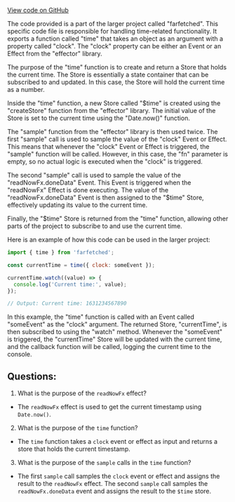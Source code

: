 [View code on GitHub](https://github.com/igorkamyshev/farfetched/packages/core/src/libs/patronus/time.ts)

The code provided is a part of the larger project called "farfetched". This specific code file is responsible for handling time-related functionality. It exports a function called "time" that takes an object as an argument with a property called "clock". The "clock" property can be either an Event or an Effect from the "effector" library.

The purpose of the "time" function is to create and return a Store that holds the current time. The Store is essentially a state container that can be subscribed to and updated. In this case, the Store will hold the current time as a number.

Inside the "time" function, a new Store called "$time" is created using the "createStore" function from the "effector" library. The initial value of the Store is set to the current time using the "Date.now()" function.

The "sample" function from the "effector" library is then used twice. The first "sample" call is used to sample the value of the "clock" Event or Effect. This means that whenever the "clock" Event or Effect is triggered, the "sample" function will be called. However, in this case, the "fn" parameter is empty, so no actual logic is executed when the "clock" is triggered.

The second "sample" call is used to sample the value of the "readNowFx.doneData" Event. This Event is triggered when the "readNowFx" Effect is done executing. The value of the "readNowFx.doneData" Event is then assigned to the "$time" Store, effectively updating its value to the current time.

Finally, the "$time" Store is returned from the "time" function, allowing other parts of the project to subscribe to and use the current time.

Here is an example of how this code can be used in the larger project:

```javascript
import { time } from 'farfetched';

const currentTime = time({ clock: someEvent });

currentTime.watch((value) => {
  console.log('Current time:', value);
});

// Output: Current time: 1631234567890
```

In this example, the "time" function is called with an Event called "someEvent" as the "clock" argument. The returned Store, "currentTime", is then subscribed to using the "watch" method. Whenever the "someEvent" is triggered, the "currentTime" Store will be updated with the current time, and the callback function will be called, logging the current time to the console.
## Questions: 
 1. What is the purpose of the `readNowFx` effect?
- The `readNowFx` effect is used to get the current timestamp using `Date.now()`.

2. What is the purpose of the `time` function?
- The `time` function takes a `clock` event or effect as input and returns a store that holds the current timestamp.

3. What is the purpose of the `sample` calls in the `time` function?
- The first `sample` call samples the `clock` event or effect and assigns the result to the `readNowFx` effect. The second `sample` call samples the `readNowFx.doneData` event and assigns the result to the `$time` store.